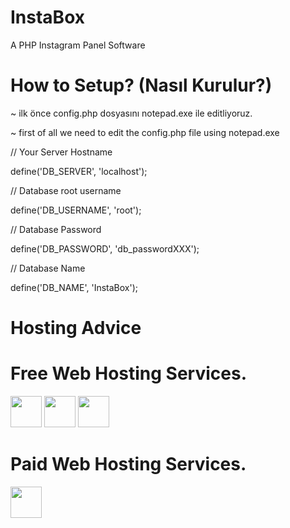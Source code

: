 # InstaBox
A PHP Instagram Panel Software

# How to Setup? (Nasıl Kurulur?)
~ ilk önce config.php dosyasını notepad.exe ile editliyoruz.

~ first of all we need to edit the config.php file using notepad.exe

// Your Server Hostname


define('DB_SERVER', 'localhost');

// Database root username


define('DB_USERNAME', 'root');

// Database Password


define('DB_PASSWORD', 'db_passwordXXX');

// Database Name


define('DB_NAME', 'InstaBox');

# Hosting Advice

# Free Web Hosting Services.

<img height="50pt" style="height=20pt; width=400pt;"  src="https://d29hzik3xqzv4r.cloudfront.net/original/1X/4f2a2eab4cb769acadaac86ca0756383aaed139b.png">
<img height="50pt" src="https://s3-eu-west-1.amazonaws.com/tpd/logos/47fcb9400000640005023f0b/0x0.png">
<img height="50pt" src="https://www.freehosting.com/img/logo-dark.png">

# Paid Web Hosting Services.

<img height="50pt" src="https://www-kiva-org.global.ssl.fastly.net/cms/styles/image_1170x660/s3/sites/default/files/kivablog/godaddylogo-new.png?itok=1x52FgA8">

